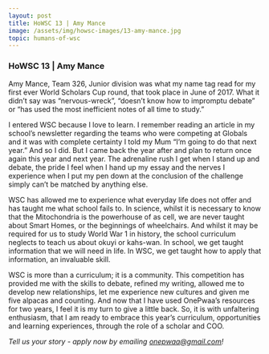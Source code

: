 ```yaml
---
layout: post
title: HoWSC 13 | Amy Mance
image: /assets/img/howsc-images/13-amy-mance.jpg
topic: humans-of-wsc
---
```


### HoWSC 13 | Amy Mance

Amy Mance, Team 326, Junior division was what my name tag read for my first ever
World Scholars Cup round, that took place in June of 2017. What it didn’t say
was “nervous-wreck”, “doesn’t know how to impromptu debate” or “has used the
most inefficient notes of all time to study.”

I entered WSC because I love to learn. I remember reading an article in my
school’s newsletter regarding the teams who were competing at Globals and it was
with complete certainty I told my Mum “I’m going to do that next year.” And so I
did. But I came back the year after and plan to return once again this year and
next year. The adrenaline rush I get when I stand up and debate, the pride I
feel when I hand up my essay and the nerves I experience when I put my pen down
at the conclusion of the challenge simply can’t be matched by anything else.

WSC has allowed me to experience what everyday life does not offer and has
taught me what school fails to. In science, whilst it is necessary to know that
the Mitochondria is the powerhouse of as cell, we are never taught about Smart
Homes, or the beginnings of wheelchairs. And whilst it may be required for us to
study World War 1 in history, the school curriculum neglects to teach us about
okuyi or kahs-wan. In school, we get taught information that we will need in
life. In WSC, we get taught how to apply that information, an invaluable skill.

WSC is more than a curriculum; it is a community. This competition has provided
me with the skills to debate, refined my writing, allowed me to develop new
relationships, let me experience new cultures and given me five alpacas and
counting. And now that I have used OnePwaa’s resources for two years, I feel it
is my turn to give a little back. So, it is with unfaltering enthusiasm, that I
am ready to embrace this year’s curriculum, opportunities and learning
experiences, through the role of a scholar and COO.

_Tell us your story - apply now by emailing
[onepwaa@gmail.com](mailto:onepwaa@gmail.com)!_

